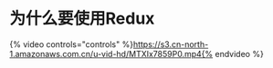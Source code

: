 # 为什么要使用Redux

{% video controls="controls" %}https://s3.cn-north-1.amazonaws.com.cn/u-vid-hd/MTXIx7859P0.mp4{% endvideo %}

